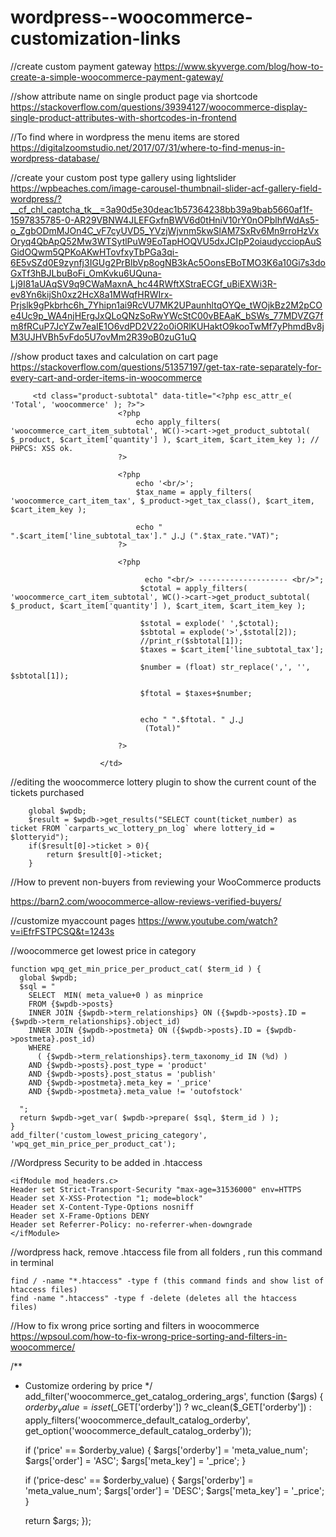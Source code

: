 # wordpress--woocommerce-customization-links

//create custom payment gateway
https://www.skyverge.com/blog/how-to-create-a-simple-woocommerce-payment-gateway/

//show attribute name on single product page via shortcode
https://stackoverflow.com/questions/39394127/woocommerce-display-single-product-attributes-with-shortcodes-in-frontend

//To find where in wordpress the menu items are stored 
https://digitalzoomstudio.net/2017/07/31/where-to-find-menus-in-wordpress-database/

//create your custom post type gallery using lightslider
https://wpbeaches.com/image-carousel-thumbnail-slider-acf-gallery-field-wordpress/?__cf_chl_captcha_tk__=3a90d5e30deac1b57364238bb39a9bab5660af1f-1597835785-0-AR29VBNW4JLEFGxfnBWV6d0tHniV10rY0nOPblhfWdAs5-o_ZgbODmMJOn4C_vF7cyUVD5_YVzjWjvnm5kwSlAM7SxRv6Mn9rroHzVxOryq4QbApQ52Mw3WTSytlPuW9EoTapHOQVU5dxJCIpP2oiaudycciopAuSGidOQwm5QPKoAKwHTovfxyTbPGa3qi-6E5vSZd0E9zynfj3IGUg2PrBlbVp8ogNB3kAc5OonsEBoTMO3K6a10Gi7s3doGxTf3hBJLbuBoFi_OmKvku6UQuna-Lj9I81aUAqSV9q9CWaMaxnA_hc44RWftXStraECGf_uBiEXWi3R-ev8Yn6kijSh0xz2HcX8a1MWqfHRWIrx-Prjslk9gPkbrhc6h_7Yhipn1ai9RcVU7MK2UPaunhltqOYQe_tWOjkBz2M2pCOe4Uc9p_WA4njHErgJxQLoQNzSoRwYWcStC00vBEAaK_bSWs_77MDVZG7fm8fRCuP7JcYZw7eaIE1O6vdPD2V22o0iORlKUHaktO9kooTwMf7yPhmdBv8jM3UJHVBh5vFdo5U7ovMm2R39oB0zuG1uQ

//show product taxes and calculation on cart page 
https://stackoverflow.com/questions/51357197/get-tax-rate-separately-for-every-cart-and-order-items-in-woocommerce

		 <td class="product-subtotal" data-title="<?php esc_attr_e( 'Total', 'woocommerce' ); ?>">
                            <?php
                                echo apply_filters( 'woocommerce_cart_item_subtotal', WC()->cart->get_product_subtotal( $_product, $cart_item['quantity'] ), $cart_item, $cart_item_key ); // PHPCS: XSS ok.
                            ?>
                            
                            <?php
                                echo '<br/>';
							    $tax_name = apply_filters( 'woocommerce_cart_item_tax', $_product->get_tax_class(), $cart_item, $cart_item_key );
                                           
                                echo "  ".$cart_item['line_subtotal_tax']." ل.ل (".$tax_rate."VAT)";
							?>
							
							<?php 
							    
							      echo "<br/> -------------------- <br/>";
							     $ctotal = apply_filters( 'woocommerce_cart_item_subtotal', WC()->cart->get_product_subtotal( $_product, $cart_item['quantity'] ), $cart_item, $cart_item_key );
							     
							     $stotal = explode(' ',$ctotal);
							     $sbtotal = explode('>',$stotal[2]);
							     //print_r($sbtotal[1]);
							     $taxes = $cart_item['line_subtotal_tax'];
							     
							     $number = (float) str_replace(',', '', $sbtotal[1]);
							     
							     $ftotal = $taxes+$number;
							     
							     
							     echo " ".$ftotal. " ل.ل 
							      (Total)"
							
							?>
							
                        </td>



//editing the woocommerce lottery plugin to show the current count of the tickets purchased 

        global $wpdb; 
        $result = $wpdb->get_results("SELECT count(ticket_number) as ticket FROM `carparts_wc_lottery_pn_log` where lottery_id = $lotteryid"); 
        if($result[0]->ticket > 0){
            return $result[0]->ticket;
        }


//How to prevent non-buyers from reviewing your WooCommerce products

https://barn2.com/woocommerce-allow-reviews-verified-buyers/

//customize myaccount pages 
https://www.youtube.com/watch?v=iEfrFSTPCSQ&t=1243s

//woocommerce get lowest price in category

	function wpq_get_min_price_per_product_cat( $term_id ) {
	  global $wpdb;
	  $sql = "
	    SELECT  MIN( meta_value+0 ) as minprice
	    FROM {$wpdb->posts} 
	    INNER JOIN {$wpdb->term_relationships} ON ({$wpdb->posts}.ID = {$wpdb->term_relationships}.object_id)
	    INNER JOIN {$wpdb->postmeta} ON ({$wpdb->posts}.ID = {$wpdb->postmeta}.post_id) 
	    WHERE  
	      ( {$wpdb->term_relationships}.term_taxonomy_id IN (%d) ) 
	    AND {$wpdb->posts}.post_type = 'product' 
	    AND {$wpdb->posts}.post_status = 'publish' 
	    AND {$wpdb->postmeta}.meta_key = '_price'
	    AND {$wpdb->postmeta}.meta_value != 'outofstock'

	  ";
	  return $wpdb->get_var( $wpdb->prepare( $sql, $term_id ) );
	}
	add_filter('custom_lowest_pricing_category', 'wpq_get_min_price_per_product_cat');

//Wordpress Security to be added in .htaccess

	<ifModule mod_headers.c>
	Header set Strict-Transport-Security "max-age=31536000" env=HTTPS
	Header set X-XSS-Protection "1; mode=block"
	Header set X-Content-Type-Options nosniff
	Header set X-Frame-Options DENY
	Header set Referrer-Policy: no-referrer-when-downgrade
	</ifModule>
	
//wordpress hack, remove .htaccess file from all folders , run this command in terminal 

	find / -name "*.htaccess" -type f (this command finds and show list of htaccess files)
	find -name ".htaccess" -type f -delete (deletes all the htaccess files)


//How to fix wrong price sorting and filters in woocommerce
https://wpsoul.com/how-to-fix-wrong-price-sorting-and-filters-in-woocommerce/

/**
 * Customize ordering by price
 */
add_filter('woocommerce_get_catalog_ordering_args', function ($args) {
    $orderby_value = isset($_GET['orderby']) ? wc_clean($_GET['orderby']) : apply_filters('woocommerce_default_catalog_orderby', get_option('woocommerce_default_catalog_orderby'));

    if ('price' == $orderby_value) {
        $args['orderby'] = 'meta_value_num';
        $args['order'] = 'ASC';
        $args['meta_key'] = '_price';
    }

    if ('price-desc' == $orderby_value) {
        $args['orderby'] = 'meta_value_num';
        $args['order'] = 'DESC';
        $args['meta_key'] = '_price';
    }

    return $args;
});

